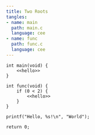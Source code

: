 ```yaml
---
title: Two Roots
tangles:
- name: main
  path: main.c
  language: cee
- name: func
  path: func.c
  language: cee
---
```


``` {#main}
int main(void) {
    <<hello>>
}
```

``` {#func}
int func(void) {
    if (0 < 2) {
        <<hello>>
    }
}
```

``` {#hello}
printf("Hello, %s!\n", "World");
```

``` {#hello}
return 0;
```
